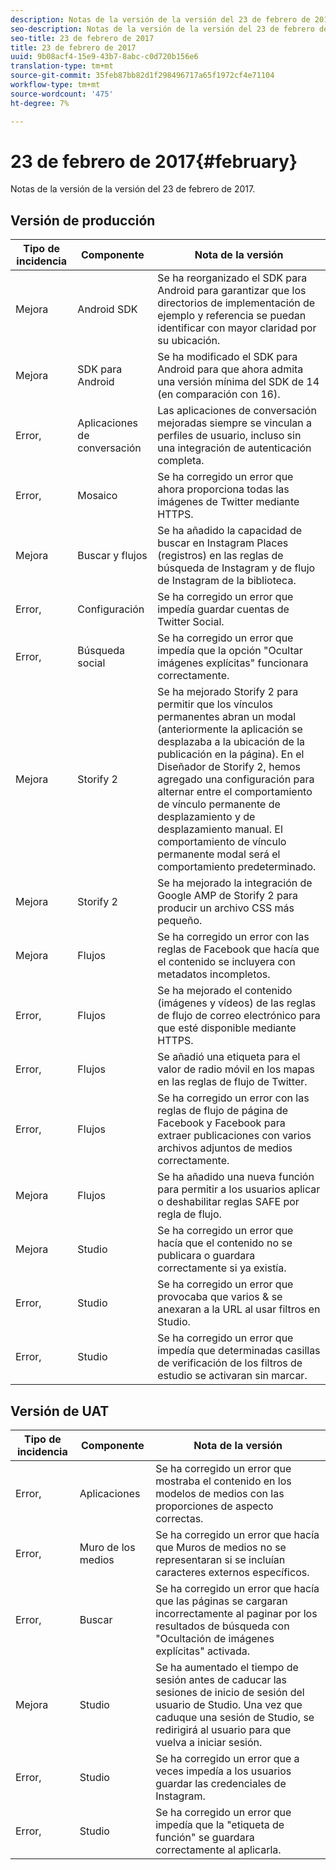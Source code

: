 ```yaml
---
description: Notas de la versión de la versión del 23 de febrero de 2017.
seo-description: Notas de la versión de la versión del 23 de febrero de 2017.
seo-title: 23 de febrero de 2017
title: 23 de febrero de 2017
uuid: 9b08acf4-15e9-43b7-8abc-c0d720b156e6
translation-type: tm+mt
source-git-commit: 35feb87bb82d1f298496717a65f1972cf4e71104
workflow-type: tm+mt
source-wordcount: '475'
ht-degree: 7%

---
```



# 23 de febrero de 2017{#february}

Notas de la versión de la versión del 23 de febrero de 2017.

## Versión de producción

| **Tipo de incidencia** | **Componente** | **Nota de la versión** |
|---|---|---|
| Mejora | Android SDK | Se ha reorganizado el SDK para Android para garantizar que los directorios de implementación de ejemplo y referencia se puedan identificar con mayor claridad por su ubicación. |
| Mejora | SDK para Android | Se ha modificado el SDK para Android para que ahora admita una versión mínima del SDK de 14 (en comparación con 16). |
| Error, | Aplicaciones de conversación | Las aplicaciones de conversación mejoradas siempre se vinculan a perfiles de usuario, incluso sin una integración de autenticación completa. |
| Error, | Mosaico | Se ha corregido un error que ahora proporciona todas las imágenes de Twitter mediante HTTPS. |
| Mejora | Buscar y flujos | Se ha añadido la capacidad de buscar en Instagram Places (registros) en las reglas de búsqueda de Instagram y de flujo de Instagram de la biblioteca. |
| Error, | Configuración | Se ha corregido un error que impedía guardar cuentas de Twitter Social. |
| Error, | Búsqueda social | Se ha corregido un error que impedía que la opción &quot;Ocultar imágenes explícitas&quot; funcionara correctamente. |
| Mejora | Storify 2 | Se ha mejorado Storify 2 para permitir que los vínculos permanentes abran un modal (anteriormente la aplicación se desplazaba a la ubicación de la publicación en la página). En el Diseñador de Storify 2, hemos agregado una configuración para alternar entre el comportamiento de vínculo permanente de desplazamiento y de desplazamiento manual. El comportamiento de vínculo permanente modal será el comportamiento predeterminado. |
| Mejora | Storify 2 | Se ha mejorado la integración de Google AMP de Storify 2 para producir un archivo CSS más pequeño. |
| Mejora | Flujos | Se ha corregido un error con las reglas de Facebook que hacía que el contenido se incluyera con metadatos incompletos. |
| Error, | Flujos | Se ha mejorado el contenido (imágenes y vídeos) de las reglas de flujo de correo electrónico para que esté disponible mediante HTTPS. |
| Error, | Flujos | Se añadió una etiqueta para el valor de radio móvil en los mapas en las reglas de flujo de Twitter. |
| Error, | Flujos | Se ha corregido un error con las reglas de flujo de página de Facebook y Facebook para extraer publicaciones con varios archivos adjuntos de medios correctamente. |
| Mejora | Flujos | Se ha añadido una nueva función para permitir a los usuarios aplicar o deshabilitar reglas SAFE por regla de flujo. |
| Mejora | Studio | Se ha corregido un error que hacía que el contenido no se publicara o guardara correctamente si ya existía. |
| Error, | Studio | Se ha corregido un error que provocaba que varios &amp; se anexaran a la URL al usar filtros en Studio. |
| Error, | Studio | Se ha corregido un error que impedía que determinadas casillas de verificación de los filtros de estudio se activaran sin marcar. |

## Versión de UAT

| **Tipo de incidencia** | **Componente** | **Nota de la versión** |
|---|---|---|
| Error, | Aplicaciones | Se ha corregido un error que mostraba el contenido en los modelos de medios con las proporciones de aspecto correctas. |
| Error, | Muro de los medios | Se ha corregido un error que hacía que Muros de medios no se representaran si se incluían caracteres externos específicos. |
| Error, | Buscar | Se ha corregido un error que hacía que las páginas se cargaran incorrectamente al paginar por los resultados de búsqueda con &quot;Ocultación de imágenes explícitas&quot; activada. |
| Mejora | Studio | Se ha aumentado el tiempo de sesión antes de caducar las sesiones de inicio de sesión del usuario de Studio. Una vez que caduque una sesión de Studio, se redirigirá al usuario para que vuelva a iniciar sesión. |
| Error, | Studio | Se ha corregido un error que a veces impedía a los usuarios guardar las credenciales de Instagram. |
| Error, | Studio | Se ha corregido un error que impedía que la &quot;etiqueta de función&quot; se guardara correctamente al aplicarla. |

